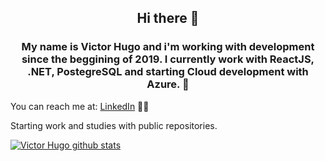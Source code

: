 ### <h2 align="center"> Hi there 👋 </h2>

<h3 align="center">My name is Victor Hugo and i'm working with development since the beggining of 2019. 
I currently work with ReactJS, .NET, PostegreSQL and starting Cloud development with Azure. 🚀</h3>

You can reach me at: [LinkedIn](https://www.linkedin.com/in/victor-hugo-ferreira-915788169/) 👨💼

<p>Starting work and studies with public repositories.</p>

[![Victor Hugo github stats](https://github-readme-stats.vercel.app/api?username=frakneable)](https://github.com/frakneable/github-readme-stats)
